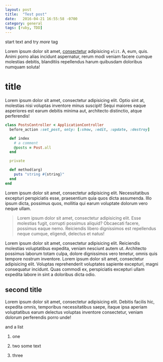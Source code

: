 ```yaml
---
layout: post
title:  "Test post"
date:   2016-04-21 16:55:58 -0700
category: general
tags: [ruby, TDD]
---
```

start text and try *more* tag
<!--more-->

Lorem ipsum dolor sit amet, [consectetur](#) adipisicing `elit`. A, eum, quis. Animi porro alias incidunt aspernatur, rerum modi veniam facere cumque molestias debitis, blanditiis repellendus harum quibusdam doloribus numquam soluta!

# title

Lorem ipsum dolor sit amet, consectetur adipisicing elit. Optio sint at, molestias nisi voluptas inventore minus suscipit! Sequi maiores eaque asperiores est earum debitis minima aut, architecto distinctio, atque perferendis!

```ruby
class PostsController < ApplicationController
  before_action :set_post, only: [:show, :edit, :update, :destroy]

  def index
    # a comment
    @posts = Post.all
  end

  private

  def method(arg)
    puts "string #{string}"
  end
end
```

Lorem ipsum dolor sit amet, consectetur adipisicing elit. Necessitatibus excepturi perspiciatis esse, praesentium quia quos dicta assumenda. Illo ipsum dicta, possimus quos, mollitia qui earum voluptate dolorum vero neque ullam.

> Lorem ipsum dolor sit amet, consectetur adipisicing elit. Esse molestias fugit, corrupti possimus aliquid? Obcaecati facere, possimus eaque nemo. Reiciendis libero dignissimos est repellendus neque cumque, eligendi, delectus et natus!

Lorem ipsum dolor sit amet, consectetur adipisicing elit. Reiciendis molestias voluptatibus expedita, veniam nesciunt autem ut. Architecto possimus laborum totam culpa, dolore dignissimos vero tenetur, omnis quis tempore nostrum inventore. Lorem ipsum dolor sit amet, consectetur adipisicing elit. Voluptas reprehenderit voluptates sapiente excepturi, magni consequatur incidunt. Quas commodi ex, perspiciatis excepturi ullam expedita labore in sint a doloribus dicta odio.

## second title

Lorem ipsum dolor sit amet, consectetur adipisicing elit. Debitis facilis hic, expedita omnis, temporibus necessitatibus saepe, itaque ipsa aperiam voluptatibus earum delectus voluptas inventore consectetur, veniam dolorum perferendis porro unde!

and a list

1. one

2. two
  some text

3. three
